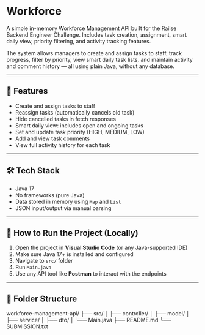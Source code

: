 # Workforce
A simple in-memory Workforce Management API built for the Railse Backend Engineer Challenge. Includes task creation, assignment, smart daily view, priority filtering, and activity tracking features.

The system allows managers to create and assign tasks to staff, track progress, filter by priority, view smart daily task lists, and maintain activity and comment history — all using plain Java, without any database.

---

## 🚀 Features

- Create and assign tasks to staff
- Reassign tasks (automatically cancels old task)
- Hide cancelled tasks in fetch responses
- Smart daily view: includes open and ongoing tasks
- Set and update task priority (HIGH, MEDIUM, LOW)
- Add and view task comments
- View full activity history for each task

---

## 🛠 Tech Stack

- Java 17
- No frameworks (pure Java)
- Data stored in memory using `Map` and `List`
- JSON input/output via manual parsing

---

## 🔧 How to Run the Project (Locally)

1. Open the project in **Visual Studio Code** (or any Java-supported IDE)
2. Make sure Java 17+ is installed and configured
3. Navigate to `src/` folder
4. Run `Main.java`
5. Use any API tool like **Postman** to interact with the endpoints

---

## 📁 Folder Structure

workforce-management-api/
├── src/
│ ├── controller/
│ ├── model/
│ ├── service/
│ ├── dto/
│ └── Main.java
├── README.md
└── SUBMISSION.txt
